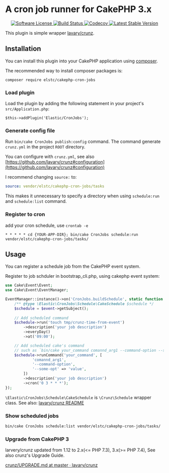 # A cron job runner for CakePHP 3.x

<p align="center">
    <a href="LICENSE.txt" target="_blank">
        <img alt="Software License" src="https://img.shields.io/badge/license-MIT-brightgreen.svg?style=flat-square">
    </a>
    <a href="https://github.com/nojimage/cakephp-cron-jobs/actions" target="_blank">
        <img alt="Build Status" src="https://img.shields.io/github/workflow/status/nojimage/cakephp-cron-jobs/CakePHP%20Plugin%20CI/cake4?style=flat-square">
    </a>
    <a href="https://codecov.io/gh/nojimage/cakephp-cron-jobs" target="_blank">
        <img alt="Codecov" src="https://img.shields.io/codecov/c/github/nojimage/cakephp-cron-jobs.svg?style=flat-square">
    </a>
    <a href="https://packagist.org/packages/elstc/cakephp-cron-jobs" target="_blank">
        <img alt="Latest Stable Version" src="https://img.shields.io/packagist/v/elstc/cakephp-cron-jobs.svg?style=flat-square">
    </a>
</p>

This plugin is simple wrapper [lavary/crunz](https://github.com/lavary/crunz).


## Installation

You can install this plugin into your CakePHP application using [composer](http://getcomposer.org).

The recommended way to install composer packages is:

```
composer require elstc/cakephp-cron-jobs
```

### Load plugin

Load the plugin by adding the following statement in your project's `src/Application.php`:

```
$this->addPlugin('Elastic/CronJobs');
```

### Generate config file

Run `bin/cake CronJobs publish:config` command.
The command generate `crunz.yml` in the project `ROOT` directory.

You can configure with `crunz.yml`, see also [https://github.com/lavary/crunz#configuration](https://github.com/lavary/crunz#configuration)

I recommend changing `source:` to:

```yaml
source: vendor/elstc/cakephp-cron-jobs/tasks
```

This makes it unnecessary to specify a directory when using `schedule:run` and `schedule:list` command.

### Register to cron

add your cron schedule, use `crontab -e`

```
* * * * * cd {YOUR-APP-DIR}; bin/cake CronJobs schedule:run vendor/elstc/cakephp-cron-jobs/tasks/
```

## Usage

You can register a schedule job from the CakePHP event system.

Register to job schduler in bootstrap_cli.php, using cakephp event system:

```php
use Cake\Event\Event;
use Cake\Event\EventManager;

EventManager::instance()->on('CronJobs.buildSchedule', static function (Event $event) {
    /** @type \Elastic\CronJobs\Schedule\CakeSchedule $schedule */
    $schedule = $event->getSubject();
    
    // Add scheduled command
    $schedule->run('touch tmp/crunz-time-from-event')
        ->description('your job description')
        ->everyDay()
        ->at('09:00');

    // Add scheduled cake's command
    // such as `bin/cake your_command comannd_arg1 --command-option --some-opt=value`
    $schedule->runCommand('your_command', [
            'comannd_arg1',
            '--command-option',
            '--some-opt' => 'value',
        ])
        ->description('your job description')
        ->cron('0 3 * * *');
});
```

`\Elastic\CronJobs\Schedule\CakeSchedule` is `\Crunz\Schedule` wrapper class.
See also: [lavary/crunz README](https://github.com/lavary/crunz#crunz)

### Show scheduled jobs

```sh
bin/cake CronJobs schedule:list vendor/elstc/cakephp-cron-jobs/tasks/
```

### Upgrade from CakePHP 3

larvery/crunz updated from 1.12 to 2.x(<= PHP 7.3), 3.x(>= PHP 7.4), See also crunz's Upgrade Guide.

[crunz/UPGRADE\.md at master · lavary/crunz](https://github.com/lavary/crunz/blob/master/UPGRADE.md)
